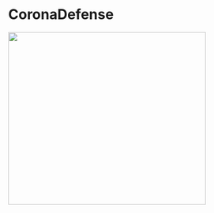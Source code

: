 # CoronaDefense

<img src="https://user-images.githubusercontent.com/54324630/193201517-8f2e3d4e-c0af-4f0b-9557-24b99e82d523.png" width="400" height="350">
